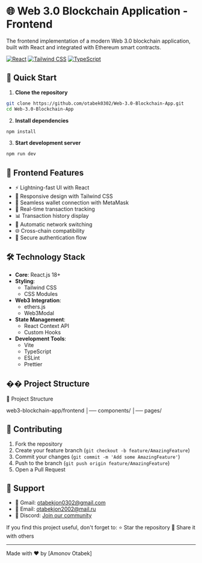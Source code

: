 # 🌐 Web 3.0 Blockchain Application - Frontend

The frontend implementation of a modern Web 3.0 blockchain application, built with React and integrated with Ethereum smart contracts.

[![React](https://img.shields.io/badge/React-18.0+-blue.svg)](https://reactjs.org/)
[![Tailwind CSS](https://img.shields.io/badge/Tailwind-3.0+-blueviolet.svg)](https://tailwindcss.com/)
[![TypeScript](https://img.shields.io/badge/TypeScript-4.0+-blue.svg)](https://www.typescriptlang.org/)

## 🚀 Quick Start

1. **Clone the repository**
```bash
git clone https://github.com/otabek0302/Web-3.0-Blockchain-App.git
cd Web-3.0-Blockchain-App
```

2. **Install dependencies**
```bash
npm install
```

3. **Start development server**
```bash
npm run dev
```

## 🎯 Frontend Features

- ⚡ Lightning-fast UI with React
- 🎨 Responsive design with Tailwind CSS
- 👛 Seamless wallet connection with MetaMask
- 💸 Real-time transaction tracking
- 📊 Transaction history display
- 🔄 Automatic network switching
- 🌐 Cross-chain compatibility
- 🔐 Secure authentication flow

## 🛠️ Technology Stack

- **Core**: React.js 18+
- **Styling**: 
  - Tailwind CSS
  - CSS Modules
- **Web3 Integration**:
  - ethers.js
  - Web3Modal
- **State Management**:
  - React Context API
  - Custom Hooks
- **Development Tools**:
  - Vite
  - TypeScript
  - ESLint
  - Prettier

## �� Project Structure

📂 Project Structure

web3-blockchain-app/frontend
│── components/
│── pages/ 


## 🤝 Contributing

1. Fork the repository
2. Create your feature branch (`git checkout -b feature/AmazingFeature`)
3. Commit your changes (`git commit -m 'Add some AmazingFeature'`)
4. Push to the branch (`git push origin feature/AmazingFeature`)
5. Open a Pull Request

## 👥 Support

- 📧 Gmail: otabekjon0302@gmail.com
- 📧 Email: otabekjon2002@mail.ru
- 💬 Discord: [Join our community](https://discord.gg/b9DugGd5)

If you find this project useful, don't forget to:
⭐ Star the repository
📢 Share it with others

---

Made with ❤️ by [Amonov Otabek]